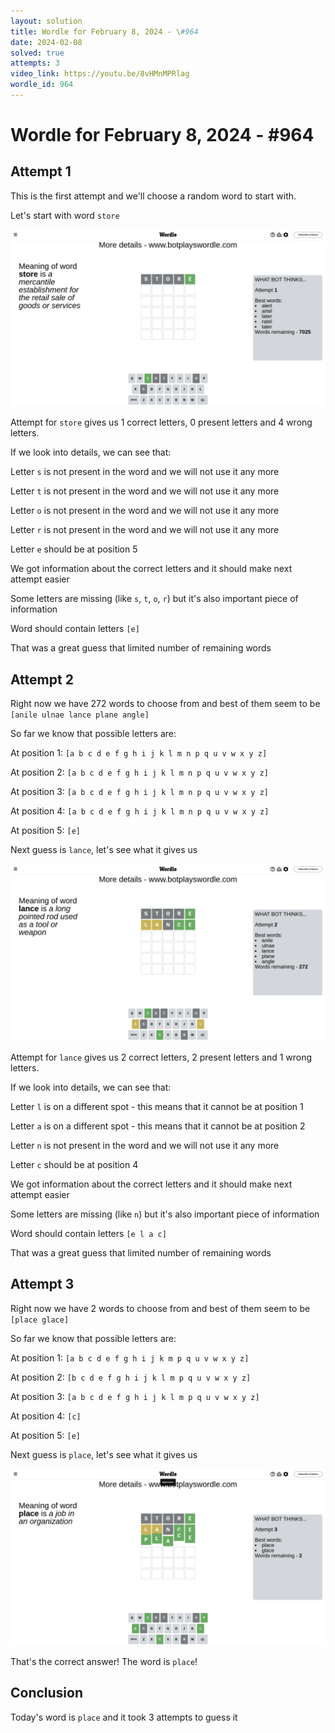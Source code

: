 ```yaml
---
layout: solution
title: Wordle for February 8, 2024 - \#964
date: 2024-02-08
solved: true
attempts: 3
video_link: https://youtu.be/8vHMnMPRlag
wordle_id: 964
---
```


# Wordle for February 8, 2024 - \#964

## Attempt 1

This is the first attempt and we'll choose a random word to start with.

Let's start with word `store`

![Attempt 1](2024-02-08/attempt-1.png)

Attempt for `store` gives us 1 correct letters, 0 present letters and 4 wrong letters.

If we look into details, we can see that:

Letter `s` is not present in the word and we will not use it any more

Letter `t` is not present in the word and we will not use it any more

Letter `o` is not present in the word and we will not use it any more

Letter `r` is not present in the word and we will not use it any more

Letter `e` should be at position 5

We got information about the correct letters and it should make next attempt easier

Some letters are missing (like `s`, `t`, `o`, `r`) but it's also important piece of information

Word should contain letters `[e]`

That was a great guess that limited number of remaining words



## Attempt 2

Right now we have 272 words to choose from and best of them seem to be `[anile ulnae lance plane angle]`

So far we know that possible letters are:

At position 1: `[a b c d e f g h i j k l m n p q u v w x y z]`

At position 2: `[a b c d e f g h i j k l m n p q u v w x y z]`

At position 3: `[a b c d e f g h i j k l m n p q u v w x y z]`

At position 4: `[a b c d e f g h i j k l m n p q u v w x y z]`

At position 5: `[e]`

Next guess is `lance`, let's see what it gives us

![Attempt 2](2024-02-08/attempt-2.png)

Attempt for `lance` gives us 2 correct letters, 2 present letters and 1 wrong letters.

If we look into details, we can see that:

Letter `l` is on a different spot - this means that it cannot be at position 1

Letter `a` is on a different spot - this means that it cannot be at position 2

Letter `n` is not present in the word and we will not use it any more

Letter `c` should be at position 4

We got information about the correct letters and it should make next attempt easier

Some letters are missing (like `n`) but it's also important piece of information

Word should contain letters `[e l a c]`

That was a great guess that limited number of remaining words



## Attempt 3

Right now we have 2 words to choose from and best of them seem to be `[place glace]`

So far we know that possible letters are:

At position 1: `[a b c d e f g h i j k m p q u v w x y z]`

At position 2: `[b c d e f g h i j k l m p q u v w x y z]`

At position 3: `[a b c d e f g h i j k l m p q u v w x y z]`

At position 4: `[c]`

At position 5: `[e]`

Next guess is `place`, let's see what it gives us

![Attempt 3](2024-02-08/attempt-3.png)

That's the correct answer! The word is `place`!

## Conclusion

Today's word is `place` and it took 3 attempts to guess it

